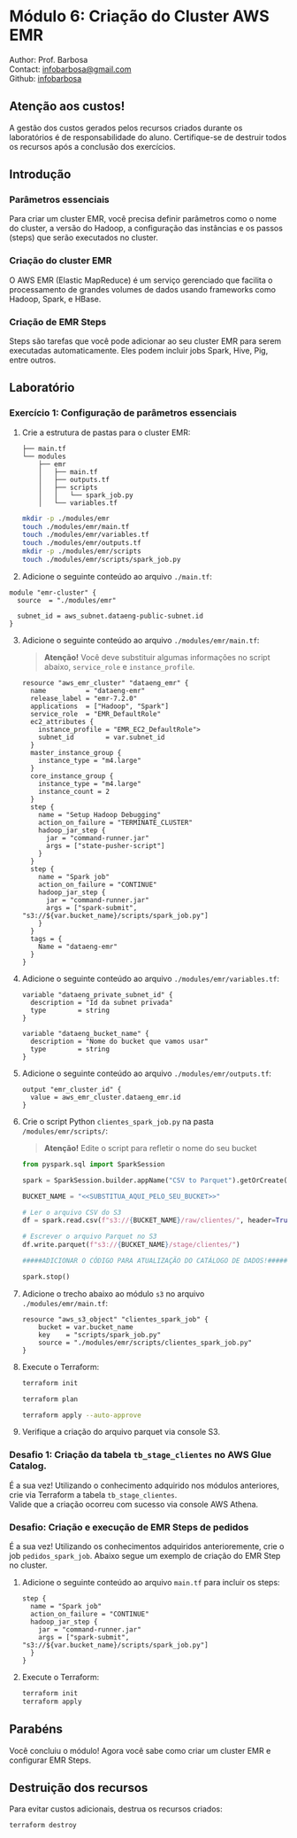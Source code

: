 # Módulo 6: Criação do Cluster AWS EMR

Author: Prof. Barbosa  
Contact: infobarbosa@gmail.com  
Github: [infobarbosa](https://github.com/infobarbosa)

## Atenção aos custos!
A gestão dos custos gerados pelos recursos criados durante os laboratórios é de responsabilidade do aluno. Certifique-se de destruir todos os recursos após a conclusão dos exercícios.

## Introdução

### Parâmetros essenciais
Para criar um cluster EMR, você precisa definir parâmetros como o nome do cluster, a versão do Hadoop, a configuração das instâncias e os passos (steps) que serão executados no cluster.

### Criação do cluster EMR
O AWS EMR (Elastic MapReduce) é um serviço gerenciado que facilita o processamento de grandes volumes de dados usando frameworks como Hadoop, Spark, e HBase.

### Criação de EMR Steps
Steps são tarefas que você pode adicionar ao seu cluster EMR para serem executadas automaticamente. Eles podem incluir jobs Spark, Hive, Pig, entre outros.

## Laboratório

### Exercício 1: Configuração de parâmetros essenciais

1. Crie a estrutura de pastas para o cluster EMR:
    ```
    ├── main.tf
    └── modules
        ├── emr
        │   ├── main.tf
        │   ├── outputs.tf
        │   ├── scripts
        │   │   └── spark_job.py
        │   └── variables.tf
    ```

    ```sh
    mkdir -p ./modules/emr
    touch ./modules/emr/main.tf
    touch ./modules/emr/variables.tf
    touch ./modules/emr/outputs.tf
    mkdir -p ./modules/emr/scripts
    touch ./modules/emr/scripts/spark_job.py
    ```

2. Adicione o seguinte conteúdo ao arquivo `./main.tf`:
  ```hcl
  module "emr-cluster" {
    source  = "./modules/emr"

    subnet_id = aws_subnet.dataeng-public-subnet.id
  }
  ```
3. Adicione o seguinte conteúdo ao arquivo `./modules/emr/main.tf`:
    > **Atenção!** Você deve substituir algumas informações no script abaixo, `service_role` e `instance_profile`.

    ```hcl
    resource "aws_emr_cluster" "dataeng_emr" {
      name          = "dataeng-emr"
      release_label = "emr-7.2.0"
      applications  = ["Hadoop", "Spark"]
      service_role  = "EMR_DefaultRole"
      ec2_attributes {
        instance_profile = "EMR_EC2_DefaultRole">
        subnet_id        = var.subnet_id
      }
      master_instance_group {
        instance_type = "m4.large"
      }
      core_instance_group {
        instance_type = "m4.large"
        instance_count = 2
      }
      step {
        name = "Setup Hadoop Debugging"
        action_on_failure = "TERMINATE_CLUSTER"
        hadoop_jar_step {
          jar = "command-runner.jar"
          args = ["state-pusher-script"]
        }
      }
      step {
        name = "Spark job"
        action_on_failure = "CONTINUE"
        hadoop_jar_step {
          jar = "command-runner.jar"
          args = ["spark-submit", "s3://${var.bucket_name}/scripts/spark_job.py"]
        }
      }
      tags = {
        Name = "dataeng-emr"
      }
    }
    ```
5. Adicione o seguinte conteúdo ao arquivo `./modules/emr/variables.tf`:
    ```hcl
    variable "dataeng_private_subnet_id" {
      description = "Id da subnet privada"
      type        = string
    }

    variable "dataeng_bucket_name" {
      description = "Nome do bucket que vamos usar"
      type        = string
    }
    ```

5. Adicione o seguinte conteúdo ao arquivo `./modules/emr/outputs.tf`:
    ```hcl
    output "emr_cluster_id" {
      value = aws_emr_cluster.dataeng_emr.id
    }
    ```

5. Crie o script Python `clientes_spark_job.py` na pasta `/modules/emr/scripts/`:
    > **Atenção!** Edite o script para refletir o nome do seu bucket
    ```python
    from pyspark.sql import SparkSession

    spark = SparkSession.builder.appName("CSV to Parquet").getOrCreate()

    BUCKET_NAME = "<<SUBSTITUA_AQUI_PELO_SEU_BUCKET>>"

    # Ler o arquivo CSV do S3
    df = spark.read.csv(f"s3://{BUCKET_NAME}/raw/clientes/", header=True, inferSchema=True)

    # Escrever o arquivo Parquet no S3
    df.write.parquet(f"s3://{BUCKET_NAME}/stage/clientes/")

    #####ADICIONAR O CÓDIGO PARA ATUALIZAÇÃO DO CATÁLOGO DE DADOS!######

    spark.stop()
    ```
6. Adicione o trecho abaixo ao módulo `s3` no arquivo `./modules/emr/main.tf`:
    ```hcl
    resource "aws_s3_object" "clientes_spark_job" {
        bucket = var.bucket_name
        key    = "scripts/spark_job.py"
        source = "./modules/emr/scripts/clientes_spark_job.py"
    }
    ```
7. Execute o Terraform:
    ```sh
    terraform init
    ```

    ```sh
    terraform plan
    ```

    ```sh
    terraform apply --auto-approve
    ```
8. Verifique a criação do arquivo parquet via console S3.

### Desafio 1: Criação da tabela `tb_stage_clientes` no AWS Glue Catalog.
É a sua vez! Utilizando o conhecimento adquirido nos módulos anteriores, crie via Terraform a tabela `tb_stage_clientes`.<br>
Valide que a criação ocorreu com sucesso via console AWS Athena.

### Desafio: Criação e execução de EMR Steps de pedidos
É a sua vez! Utilizando os conhecimentos adquiridos anterioremente, crie o job `pedidos_spark_job`.
Abaixo segue um exemplo de criação do EMR Step no cluster.

1. Adicione o seguinte conteúdo ao arquivo `main.tf` para incluir os steps:
    ```hcl
    step {
      name = "Spark job"
      action_on_failure = "CONTINUE"
      hadoop_jar_step {
        jar = "command-runner.jar"
        args = ["spark-submit", "s3://${var.bucket_name}/scripts/spark_job.py"]
      }
    }
    ```

2. Execute o Terraform:
    ```sh
    terraform init
    terraform apply
    ```

## Parabéns
Você concluiu o módulo! Agora você sabe como criar um cluster EMR e configurar EMR Steps.

## Destruição dos recursos
Para evitar custos adicionais, destrua os recursos criados:
```sh
terraform destroy
```